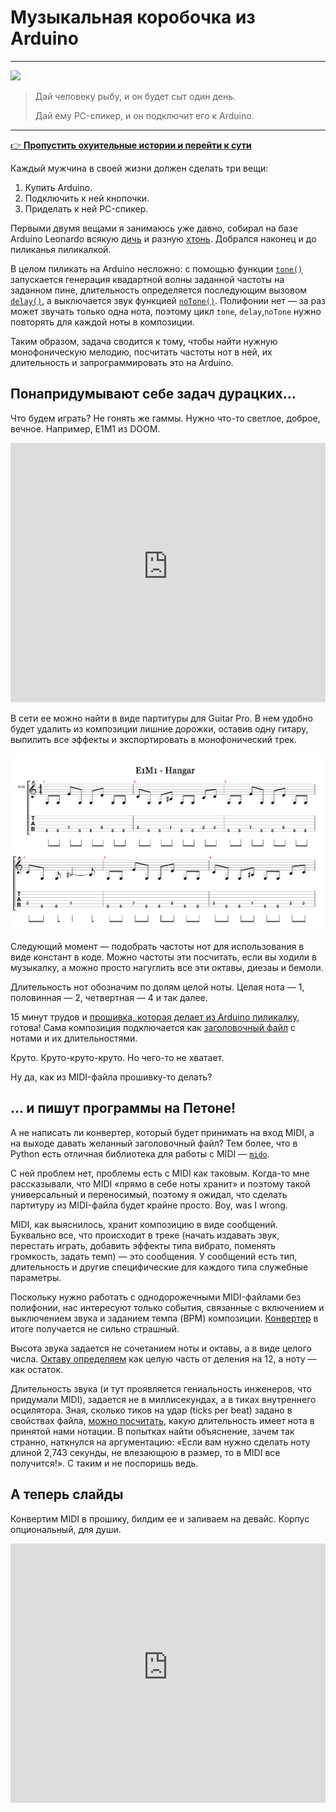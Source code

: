 # Музыкальная коробочка из Arduino

***
![](/2021/06/03/e1m1/img/cover.png)

> Дай человеку рыбу, и он будет сыт один день.
>
> Дай ему PC-спикер, и он подключит его к Arduino.
***

[👉 **Пропустить охуительные истории и перейти к сути**](#doom-cool)

Каждый мужчина в своей жизни должен сделать три вещи:

1. Купить Arduino.
1. Подключить к ней кнопочки.
1. Приделать к ней PC-спикер.

Первыми двумя вещами я занимаюсь уже давно, собирал на базе Arduino Leonardo всякую [дичь](/2018/07/01/arduinopad) и разную [хтонь](/2018/10/24/yagodka).
Добрался наконец и до пиликанья пиликалкой.

В целом пиликать на Arduino несложно: с помощью функции [`tone()`](https://www.arduino.cc/reference/en/language/functions/advanced-io/tone/) запускается генерация квадартной волны заданной частоты на заданном пине,
длительность определяется последующим вызовом [`delay()`](https://www.arduino.cc/reference/en/language/functions/time/delay/), а выключается звук функцией [`noTone()`](https://www.arduino.cc/reference/en/language/functions/advanced-io/notone/).
Полифонии нет — за раз может звучать только одна нота, поэтому цикл `tone`, `delay`,`noTone` нужно повторять для каждой ноты в композиции.

Таким образом, задача сводится к тому, чтобы найти нужную монофоническую мелодию, посчитать частоты нот в ней, их длительность и запрограммировать это на Arduino.

## Понапридумывают себе задач дурацких...

Что будем играть? Не гонять же гаммы. Нужно что-то светлое, доброе, вечное. Например, E1M1 из DOOM.

<iframe width="100%"
        height="415"
        src="https://www.youtube-nocookie.com/embed/BSsfjHCFosw"
        title="E1M1 (видео)"
        frameborder="0"
        allow="accelerometer; autoplay; clipboard-write; encrypted-media; gyroscope; picture-in-picture"
        allowfullscreen
></iframe>

В сети ее можно найти в виде партитуры для Guitar Pro.
В нем удобно будет удалить из композиции лишние дорожки, оставив одну гитару, выпилить все эффекты и экспортировать в монофонический трек.

![E1M1 tab](./img/01.png)

Следующий момент — подобрать частоты нот для использования в виде констант в коде.
Можно частоты эти посчитать, если вы ходили в музыкалку, а можно просто нагуглить все эти октавы, диезаы и бемоли.

Длительность нот обозначим по долям целой ноты.
Целая нота — 1, половинная — 2, четвертная — 4 и так далее.

15 минут трудов и [прошивка, которая делает из Arduino пиликалку](https://github.com/torunar/arwave), готова!
Сама композиция подключается как [заголовочный файл](https://github.com/torunar/arwave/blob/master/examples/c-major/melody.h) с нотами и их длительностями.

Круто.
Круто-круто-круто.
Но чего-то не хватает.

Ну да, как из MIDI-файла прошивку-то делать?

## ... и пишут программы на Петоне!

А не написать ли конвертер, который будет принимать на вход MIDI, а на выходе давать желанный заголовочный файл?
Тем более, что в Python есть отличная библиотека для работы с MIDI — [`mido`](https://mido.readthedocs.io/en/latest/).

С ней проблем нет, проблемы есть с MIDI как таковым.
Когда-то мне рассказывали, что MIDI «прямо в себе ноты хранит» и поэтому такой универсальный и переносимый, поэтому я ожидал, что сделать партитуру из MIDI-файла будет крайне просто.
Boy, was I wrong.

MIDI, как выяснилось, хранит композицию в виде сообщений.
Буквально все, что происходит в треке (начать издавать звук, перестать играть, добавить эффекты типа вибрато, поменять громкость, задать темп) — это сообщения.
У сообщений есть тип, длительность и другие специфические для каждого типа служебные параметры.

Поскольку нужно работать с однодорожечными MIDI-файлами без полифонии, нас интересуют только события, связанные с включением и выключением звука и заданием темпа (BPM) композиции.
[Конвертер](https://github.com/torunar/arwave-converter) в итоге получается не сильно страшный.

Высота звука задается не сочетанием ноты и октавы, а в виде целого числа.
[Октаву определяем](https://github.com/torunar/arwave-converter/blob/master/__main__.py#L3-L7) как целую часть от деления на 12, а ноту — как остаток.

Длительность звука (и тут проявляется гениальность инженеров, что придумали MIDI), задается не в миллисекундах, а в тиках внутреннего осцилятора.
Зная, сколько тиков на удар (ticks per beat) задано в свойствах файла, [можно посчитать](https://github.com/torunar/arwave-converter/blob/master/__main__.py#L9-L11), какую длительность имеет нота в принятой нами нотации.
В попытках найти объяснение, зачем так странно, наткнулся на аргументацию: «Если вам нужно сделать ноту длиной 2,743 секунды, не влезающюю в размер, то в MIDI все получится!».
С таким и не поспоришь ведь.

## А теперь слайды
<a id="doom-cool"></a>

Конвертим MIDI в прошику, билдим ее и заливаем на девайс. Корпус опциональный, для души.

<iframe width="100%"
        height="415"
        src="https://www.youtube-nocookie.com/embed/GXm8zZLNcrw"
        title="DOOM круто (видео)"
        frameborder="0"
        allow="accelerometer; autoplay; clipboard-write; encrypted-media; gyroscope; picture-in-picture"
        allowfullscreen
></iframe>
